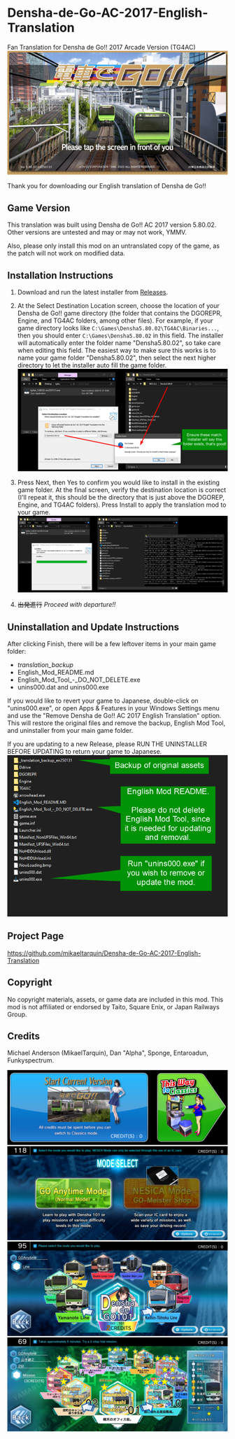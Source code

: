 # Densha-de-Go-AC-2017-English-Translation
Fan Translation for Densha de Go!! 2017 Arcade Version (TG4AC) 
![image](readme_assets/Sample0.jpg)

Thank you for downloading our English translation of Densha de Go!!

## Game Version
This translation was built using Densha de Go!! AC 2017 version 5.80.02. Other versions are untested and may or may not work, YMMV.

Also, please only install this mod on an untranslated copy of the game, as the patch will not work on modified data.

## Installation Instructions

1. Download and run the latest installer from [Releases](https://github.com/mikaeltarquin/Densha-de-Go-AC-2017-English-Translation/releases).

2. At the Select Destination Location screen, choose the location of your Densha de Go!! game directory (the folder that contains the DGOREPR, Engine, and TG4AC folders, among other files). For example, if your game directory looks like <code>C:\Games\Densha5.80.02\TG4AC\Binaries\...</code>, then you should enter <code>C:\Games\Densha5.80.02</code> in this field. The installer will automatically enter the folder name "Densha5.80.02", so take care when editing this field. The easiest way to make sure this works is to name your game folder "Densha5.80.02", then select the next higher directory to let the installer auto fill the game folder.
![image](readme_assets/installer_directory.png)

3. Press Next, then Yes to confirm you would like to install in the existing game folder. At the final screen, verify the destination location is correct (I'll repeat it, this should be the directory that is just above the DGOREP, Engine, and TG4AC folders). Press Install to apply the translation mod to your game.
![image](readme_assets/install_script_running.png)

4. ~~出発進行~~ _Proceed with departure!!_

## Uninstallation and Update Instructions
After clicking Finish, there will be a few leftover items in your main game folder:
- _translation_backup_<version number>
- English_Mod_README.md
- English_Mod_Tool_-_DO_NOT_DELETE.exe
- unins000.dat and unins000.exe

If you would like to revert your game to Japanese, double-click on "unins000.exe", or open Apps & Features in your Windows Settings menu and use the "Remove Densha de Go!! AC 2017 English Translation" option. This will restore the original files and remove the backup, English Mod Tool, and uninstaller from your main game folder.

If you are updating to a new Release, please RUN THE UNINSTALLER BEFORE UPDATING to return your game to Japanese. 
![image](readme_assets/description_of_files.png)

## Project Page
https://github.com/mikaeltarquin/Densha-de-Go-AC-2017-English-Translation

## Copyright
No copyright materials, assets, or game data are included in this mod. This mod is not affiliated or endorsed by Taito, Square Enix, or Japan Railways Group.

## Credits
Michael Anderson (MikaelTarquin), Dan "Alpha", Sponge, Entaroadun, Funkyspectrum. 

![image](readme_assets/Sample1.png)
![image](readme_assets/Sample2.png)
![image](readme_assets/Sample3.jpg)
![image](readme_assets/Sample4.jpg)
